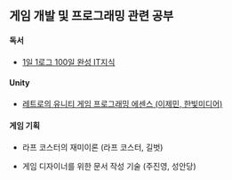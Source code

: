 ## 게임 개발 및 프로그래밍 관련 공부

#### 독서

- [1일 1로그 100일 완성 IT지식](https://github.com/biuwhdle/TIL/tree/main/1%EC%9D%BC%201%EB%A1%9C%EA%B7%B8%20100%EC%9D%BC%20%EC%99%84%EC%84%B1%20IT%EC%A7%80%EC%8B%9D)

#### Unity

- [레트로의 유니티 게임 프로그래밍 에센스 (이제민, 한빛미디어)](https://github.com/biuwhdle/TIL/tree/main/%EB%A0%88%ED%8A%B8%EB%A1%9C%EC%9D%98%20%EC%9C%A0%EB%8B%88%ED%8B%B0%20%EA%B2%8C%EC%9E%84%20%ED%94%84%EB%A1%9C%EA%B7%B8%EB%9E%98%EB%B0%8D%20%EC%97%90%EC%84%BC%EC%8A%A4)

#### 게임 기획

- 라프 코스터의 재미이론 (라프 코스터, 길벗)

- 게임 디자이너를 위한 문서 작성 기술 (주진영, 성안당)
